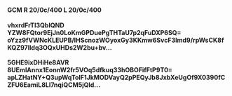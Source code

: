 #### GCM R 20/0c/400 L 20/0c/400
**vhxrdFrTl3QbIQND**<br/>**YZW8FQtor9EjJn0LoKmGPDuePgTHTaU7p2qFuDXP6SQ=**<br/>**oYzz9fVWNcKLEUPB/IHScnozWOyoxGy3KKmw6SvcF3lmd9/rpWsCK8fKQZ97lIdq3OQxUHDs2W2bu+bv...**<br/><br/>
**5GHE9ixDHiHe8AVR**<br/>**8UEmIAnnx1EonnW2fr5VOq5dfkuq33hOBOFifFtP9T0=**<br/>**apLZHatNY+Q3upWqTolF1JkMODVayQ2pPEQyJb8JxbXeUgOf9X0390fCZFU6EamiL8LI7nqiQCM5jQId...**